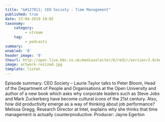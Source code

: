 ```yaml
---
title: "&#127911; CEO Society - Time Management"
published: true
date: 23-04-2019 18:02
taxonomy:
    category:
         - stream
    tag:
         - podcasts
summary:
enabled: '0'
header_image: '0'
theurl: http://open.live.bbc.co.uk/mediaselector/6/redir/version/2.0/mediaset/audio-nondrm-download/proto/http/vpid/p0762z32.mp3
image: artwork-resized.jpg
template: listen
---
```

 
Episode summary: CEO Society – Laurie Taylor talks to Peter Bloom, Head of the Department of People and Organisations at the Open University and author of a new book which asks why corporate leaders such as Steve Jobs and Mark Zuckerberg have become cultural icons of the 21st century. Also, how did productivity emerge as a way of thinking about job performance? Melissa Gregg, Research Director at Intel, explains why she thinks that time management is actually counterproductive. Producer: Jayne Egerton
